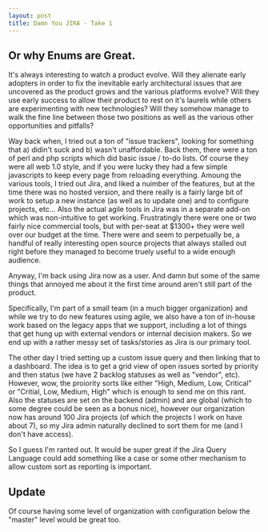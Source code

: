 ```yaml
---
layout: post
title: Damn You JIRA - Take 1
---
```


## Or why Enums are Great.

It's always interesting to watch a product evolve. Will they alienate early adopters in order to 
fix the inevitable early architectural issues that are uncovered as the product grows and the various 
platforms evolve? Will they use early success to allow their product to rest on it's laurels 
while others are experimenting with new technologies? Will they somehow manage to walk 
the fine line between those two positions as well as the various other opportunities and pitfalls?

Way back when, I tried out a ton of "issue trackers", looking for something that 
a) didin't suck and b) wasn't unaffordable. Back them, there were a ton of perl and php 
scripts which did basic issue / to-do lists. Of course they were all web 1.0 style, 
and if you were lucky they had a few simple javascripts to keep every page 
from reloading everything. Amoung the various tools, I tried out Jira, and liked a nuimber of the features, 
but at the time there was no hosted version, and there really is a fairly large bit of work to setup a new instance 
(as well as to update one) and to configure projects, etc... Also the actual agile 
tools in Jira was in a separate add-on which was non-intuitive to get working. Frustratingly there were 
one or two fairly nice commercial tools, but with per-seat at $1300+ they were well over our budget at the 
time. There were and seem to perpetually be, a handful of really interesting 
open source projects that always stalled out right before they managed to become truely useful to a wide enough audience.

Anyway, I'm back using Jira now as a user. And damn but some of the same things that 
annoyed me about it the first time around aren't still part of the product.

Specifically, I'm part of a small team (in a much bigger organization) and while we try to 
do new features using agile, we also have a ton of in-house work based on the legacy apps that we support, 
including a lot of things that get hung up with external vendors or 
internal decision makers. So we end up with a rather messy set of tasks/stories as Jira is our primary tool.

The other day I tried setting up a custom issue query 
and then linking that to a dashboard. The idea is to get a grid view of 
open issues sorted by priority and then status 
(we have 2 backlog statuses as well as "vendor", etc). However, wow, 
the proiority sorts like either "High, Medium, Low, Critical" or 
"Critial, Low, Medium, High" which is enough to send me on this rant. Also 
the statuses are set on the backend (admin) and 
are global (which to some degree could be seen as a bonus nice), however our organization now has 
around 100 Jira projects (of which the projects I work on have about 7), 
so my Jira admin naturally declined to sort them for me (and I don't have access).

So I guess I'm ranted out. It would be super great if the Jira Query Language 
could add something like a case or some other mechanism to allow custom sort as reporting is important.

## Update
Of course having some level of organization with configuration below the "master" level would be great too. 